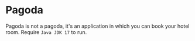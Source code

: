 # Pagoda
Pagoda is not a pagoda, it's an application in which you can book your hotel room. Require ```Java JDK 17``` to run.
